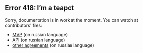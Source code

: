 ## Error 418: I’m a teapot

Sorry, documentation is in work at the moment. You can watch at contributors' files:
* [MVP](MVP.md) (on russian language)
* [API](Web_API.md) (on russian language)
* [other agreements](main_agreements.ru.md) (on russian language)